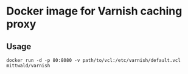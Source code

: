 # Docker image for Varnish caching proxy

## Usage

    docker run -d -p 80:8080 -v path/to/vcl:/etc/varnish/default.vcl mittwald/varnish
